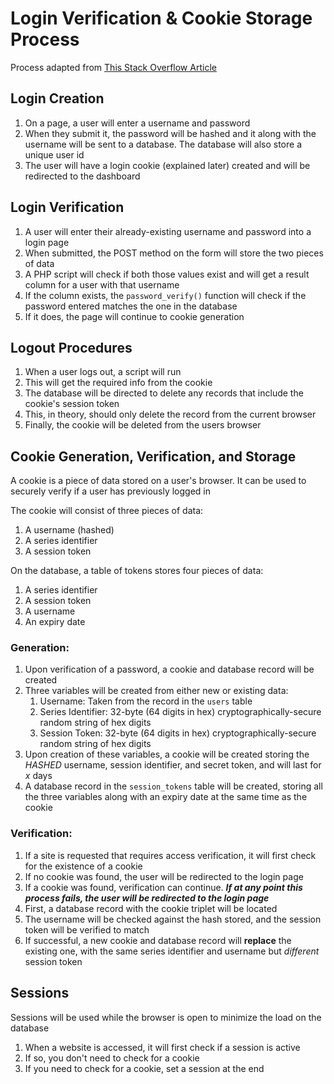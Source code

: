 # Login Verification & Cookie Storage Process

Process adapted from [This Stack Overflow Article](https://stackoverflow.com/questions/4773609/what-is-a-relatively-secure-way-of-using-a-login-cookie)

## Login Creation

1. On a page, a user will enter a username and password
2. When they submit it, the password will be hashed and it along with the username will be sent to a database. The database will also store a unique user id
3. The user will have a login cookie (explained later) created and will be redirected to the dashboard

## Login Verification

1. A user will enter their already-existing username and password into a login page
2. When submitted, the POST method on the form will store the two pieces of data
3. A PHP script will check if both those values exist and will get a result column for a user with that username
4. If the column exists, the `password_verify()` function will check if the password entered matches the one in the database
5. If it does, the page will continue to cookie generation

## Logout Procedures

1. When a user logs out, a script will run
2. This will get the required info from the cookie
3. The database will be directed to delete any records that include the cookie's session token
4. This, in theory, should only delete the record from the current browser
5. Finally, the cookie will be deleted from the users browser

## Cookie Generation, Verification, and Storage

A cookie is a piece of data stored on a user's browser. It can be used to securely verify if a user has previously logged in

The cookie will consist of three pieces of data:
1. A username (hashed)
2. A series identifier
3. A session token

On the database, a table of tokens stores four pieces of data:
1. A series identifier
2. A session token
3. A username
4. An expiry date


### Generation:
1. Upon verification of a password, a cookie and database record will be created
2. Three variables will be created from either new or existing data:
   1. Username: Taken from the record in the `users` table
   2. Series Identifier: 32-byte (64 digits in hex) cryptographically-secure random string of hex digits
   3. Session Token: 32-byte (64 digits in hex) cryptographically-secure random string of hex digits
3. Upon creation of these variables, a cookie will be created storing the *HASHED* username, session identifier, and secret token, and will last for *x* days
4. A database record in the `session_tokens` table will be created, storing all the three variables along with an expiry date at the same time as the cookie

### Verification:
1. If a site is requested that requires access verification, it will first check for the existence of a cookie
2. If no cookie was found, the user will be redirected to the login page
3. If a cookie was found, verification can continue. ***If at any point this process fails, the user will be redirected to the login page***
4. First, a database record with the cookie triplet will be located
5. The username will be checked against the hash stored, and the session token will be verified to match
6. If successful, a new cookie and database record will **replace** the existing one, with the same series identifier and username but *different* session token

## Sessions

Sessions will be used while the browser is open to minimize the load on the database

1. When a website is accessed, it will first check if a session is active
2. If so, you don't need to check for a cookie
3. If you need to check for a cookie, set a session at the end